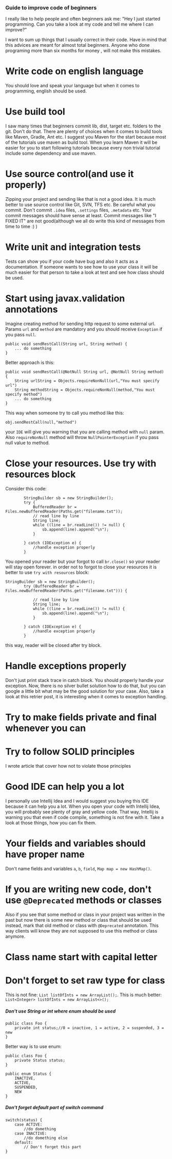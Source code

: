 
### Guide to improve code of beginners

I really like to help people and often beginners ask me: 
"Hey I just started programming. Can you take a look at my code and tell me where I can improve?"

I want to sum up things that I usually  correct in their code. Have in mind that this advices
are meant for almost total beginners. Anyone who done programing more than six months for money
, will not make this mistakes.

# Write code on english language
You should love and speak your language but when it comes to programming, english should be used.
# Use build tool
I saw many times that beginners commit lib, dist, target etc. folders to the git. 
Don't do that. There are plenty of choices when it comes to build tools like Maven, Gradle, Ant etc. 
I suggest you Maven for the start because most of the tutorials use maven as build tool. When you learn Maven
it will be easier for you to start following tutorials because every non trivial tutorial include some dependency and use maven.
# Use source control(and use it properly)
Zipping your project and sending like that is not a good idea. It is much better to use source control like Git, SVN, TFS etc.
Be careful what you commit. Don't commit `.idea` files, `.settings` files, `.metadata` etc.
Your commit messages should have sense at least. Commit messages like "I FIXED IT" are not good(although we all do write this kind of messages from time to time :) )

# Write unit and integration tests
Tests can show you if your code have bug and also it acts as a documentation.
If someone wants to see how to use your class it will be much easier for that person to take
a look at test and see how class should be used.

# Start using javax.validation annotations
Imagine creating method for sending http request to some external url. Params `url` and `method`
are mandatory and you should receive `Exception` if you pass `null`.

```
public void sendRestCall(String url, String method) {
    ... do something
}
```

Better approach is this:

```
public void sendRestCall(@NotNull String url, @NotNull String method) {
    String urlString = Objects.requireNonNull(url,"You must specify url")
    String methodString = Objects.requireNonNull(method,"You must specify method")
    ... do something
}
```

This way when someone try to call you method like this:

```
obj.sendRestCall(null,"method")
```

your `IDE` will give you warning that you are calling method with `null` param. Also
`requireNonNull` method will throw `NullPointerException` if you pass null value to method.

# Close your resources. Use try with resources block
Consider this code:

```
        StringBuilder sb = new StringBuilder();
        try {
            BufferedReader br = Files.newBufferedReader(Paths.get("filename.txt"));
            // read line by line
            String line;
            while ((line = br.readLine()) != null) {
                sb.append(line).append("\n");
            }

        } catch (IOException e) {
            //handle exception properly
        }
```

You opened your reader but your forgot to call `br.close()` so your reader will stay open forever.
in order not to forgot to close your resources it is better to use `try with resources` block:

```
StringBuilder sb = new StringBuilder();
        try (BufferedReader br = Files.newBufferedReader(Paths.get("filename.txt"))) {

            // read line by line
            String line;
            while ((line = br.readLine()) != null) {
                sb.append(line).append("\n");
            }

        } catch (IOException e) {
            //handle exception properly
        }
```

this way, reader will be closed after try block.
# Handle exceptions properly
Don't just print stack trace in catch block. You should properly handle your exception. 
Now, there is no silver bullet solution how to do that, but you can google a little bit what may be the good solution
for your case. Also, take a look at this retrier post, it is interesting when it comes to exception handling.
# Try to make fields private and final whenever you can
# Try to follow SOLID principles
I wrote article that cover how not to violate those principles
# Good IDE can help you a lot
I personally use Intellij Idea and I would suggest you buying this IDE because it can help you a lot.
When you open your code with Intellij Idea, you will probably see plenty of gray and yellow code. That way, Intellij
is warning you that even if code compile, something is not fine with it. Take a look at those things, how you can fix
them.
# Your fields and variables should have proper name
Don't name fields and variables `a`, `b`, `field`, `Map map = new HashMap()`.
# If you are writing new code, don't use `@Deprecated` methods or classes
Also if you see that some method or class in your project was written in the past but now there is some new method or class that should be used instead,
mark that old method or class with `@Deprecated` annotation. This way clients will know they are not supposed to use this method or class anymore.
# Class name start with capital letter
# Don't forget to set raw type for class
This is not fine: `List listOfInts = new ArrayList();`.
This is much better: `List<Integer> listOfInts = new ArrayList<>();`
##### Don't use String or int where enum should be used

```
public class Foo {
    private int status;//0 = inactive, 1 = active, 2 = suspended, 3 = new
}
```

Better way is to use enum:

```
public class Foo {
    private Status status;
}

public enum Status {
    INACTIVE,		
    ACTIVE,
    SUSPENDED,
    NEW
}
```

##### Don't forget default part of switch command

```
switch(status) {
    case ACTIVE:
        //do domething
    case INACTIVE:
        //do domething else
    default:
        // Don't forget this part
}
```

